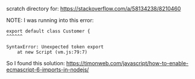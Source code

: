 scratch directory for:
https://stackoverflow.com/a/58134238/8210460

NOTE: I was running into this error:
```
export default class Customer {
^^^^^^

SyntaxError: Unexpected token export
    at new Script (vm.js:79:7)
```

So I found this solution:
https://timonweb.com/javascript/how-to-enable-ecmascript-6-imports-in-nodejs/